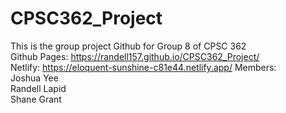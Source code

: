 # CPSC362_Project

This is the group project Github for Group 8 of CPSC 362 <br>
Github Pages: https://randell157.github.io/CPSC362_Project/ <br>
Netlify: https://eloquent-sunshine-c81e44.netlify.app/
Members: <br>
Joshua Yee <br>
Randell Lapid <br>
Shane Grant <br>
